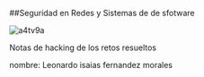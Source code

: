##Seguridad en Redes y Sistemas de de sfotware

![a4tv9a](https://github.com/user-attachments/assets/f63539ad-bb6b-4f09-8762-0256c9906f51)

Notas de hacking de los retos resueltos

nombre: Leonardo isaias fernandez morales

